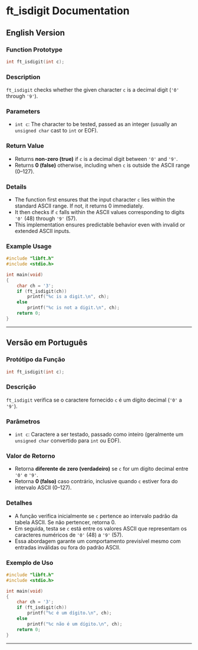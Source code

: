 # ft\_isdigit Documentation

## English Version

### Function Prototype

```c
int ft_isdigit(int c);
```

### Description

`ft_isdigit` checks whether the given character `c` is a decimal digit (`'0'` through `'9'`).

### Parameters

* `int c`: The character to be tested, passed as an integer (usually an `unsigned char` cast to `int` or EOF).

### Return Value

* Returns **non-zero (true)** if `c` is a decimal digit between `'0'` and `'9'`.
* Returns **0 (false)** otherwise, including when `c` is outside the ASCII range (0–127).

### Details

* The function first ensures that the input character `c` lies within the standard ASCII range. If not, it returns 0 immediately.
* It then checks if `c` falls within the ASCII values corresponding to digits `'0'` (48) through `'9'` (57).
* This implementation ensures predictable behavior even with invalid or extended ASCII inputs.

### Example Usage

```c
#include "libft.h"
#include <stdio.h>

int main(void)
{
    char ch = '3';
    if (ft_isdigit(ch))
        printf("%c is a digit.\n", ch);
    else
        printf("%c is not a digit.\n", ch);
    return 0;
}
```

---

## Versão em Português

### Protótipo da Função

```c
int ft_isdigit(int c);
```

### Descrição

`ft_isdigit` verifica se o caractere fornecido `c` é um dígito decimal (`'0'` a `'9'`).

### Parâmetros

* `int c`: Caractere a ser testado, passado como inteiro (geralmente um `unsigned char` convertido para `int` ou EOF).

### Valor de Retorno

* Retorna **diferente de zero (verdadeiro)** se `c` for um dígito decimal entre `'0'` e `'9'`.
* Retorna **0 (falso)** caso contrário, inclusive quando `c` estiver fora do intervalo ASCII (0–127).

### Detalhes

* A função verifica inicialmente se `c` pertence ao intervalo padrão da tabela ASCII. Se não pertencer, retorna 0.
* Em seguida, testa se `c` está entre os valores ASCII que representam os caracteres numéricos de `'0'` (48) a `'9'` (57).
* Essa abordagem garante um comportamento previsível mesmo com entradas inválidas ou fora do padrão ASCII.

### Exemplo de Uso

```c
#include "libft.h"
#include <stdio.h>

int main(void)
{
    char ch = '3';
    if (ft_isdigit(ch))
        printf("%c é um dígito.\n", ch);
    else
        printf("%c não é um dígito.\n", ch);
    return 0;
}
```

---
